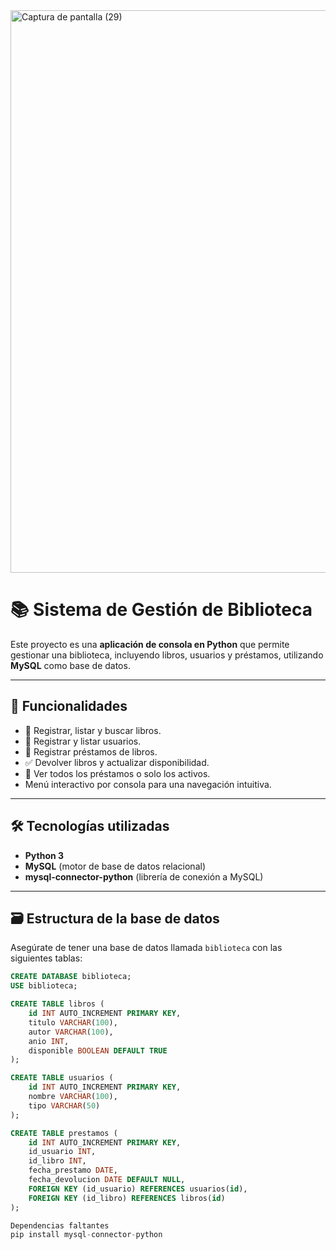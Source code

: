 <img width="1600" height="900" alt="Captura de pantalla (29)" src="https://github.com/user-attachments/assets/52975033-30d2-42ab-9b60-2f75d108fa4e" />

 
# 📚 Sistema de Gestión de Biblioteca

Este proyecto es una **aplicación de consola en Python** que permite gestionar una biblioteca, incluyendo libros, usuarios y préstamos, utilizando **MySQL** como base de datos.

---

## 🚀 Funcionalidades

- 📘 Registrar, listar y buscar libros.
- 👤 Registrar y listar usuarios.
- 🔁 Registrar préstamos de libros.
- ✅ Devolver libros y actualizar disponibilidad.
- 📄 Ver todos los préstamos o solo los activos.
- Menú interactivo por consola para una navegación intuitiva.

---

## 🛠️ Tecnologías utilizadas

- **Python 3**
- **MySQL** (motor de base de datos relacional)
- **mysql-connector-python** (librería de conexión a MySQL)

---

## 🗃️ Estructura de la base de datos

Asegúrate de tener una base de datos llamada `biblioteca` con las siguientes tablas:

```sql
CREATE DATABASE biblioteca;
USE biblioteca;

CREATE TABLE libros (
    id INT AUTO_INCREMENT PRIMARY KEY,
    titulo VARCHAR(100),
    autor VARCHAR(100),
    anio INT,
    disponible BOOLEAN DEFAULT TRUE
);

CREATE TABLE usuarios (
    id INT AUTO_INCREMENT PRIMARY KEY,
    nombre VARCHAR(100),
    tipo VARCHAR(50)
);

CREATE TABLE prestamos (
    id INT AUTO_INCREMENT PRIMARY KEY,
    id_usuario INT,
    id_libro INT,
    fecha_prestamo DATE,
    fecha_devolucion DATE DEFAULT NULL,
    FOREIGN KEY (id_usuario) REFERENCES usuarios(id),
    FOREIGN KEY (id_libro) REFERENCES libros(id)
);

Dependencias faltantes
pip install mysql-connector-python
